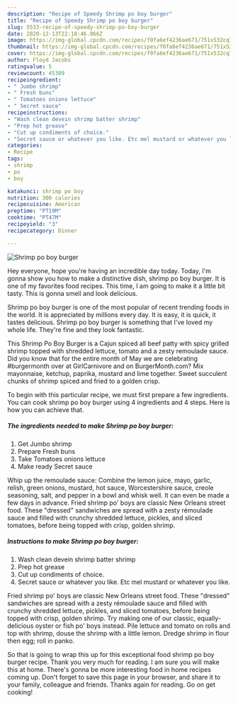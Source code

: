 ```yaml
---
description: "Recipe of Speedy Shrimp po boy burger"
title: "Recipe of Speedy Shrimp po boy burger"
slug: 5533-recipe-of-speedy-shrimp-po-boy-burger
date: 2020-12-13T22:18:46.866Z
image: https://img-global.cpcdn.com/recipes/f0fa6ef4236ae671/751x532cq70/shrimp-po-boy-burger-recipe-main-photo.jpg
thumbnail: https://img-global.cpcdn.com/recipes/f0fa6ef4236ae671/751x532cq70/shrimp-po-boy-burger-recipe-main-photo.jpg
cover: https://img-global.cpcdn.com/recipes/f0fa6ef4236ae671/751x532cq70/shrimp-po-boy-burger-recipe-main-photo.jpg
author: Floyd Jacobs
ratingvalue: 5
reviewcount: 45389
recipeingredient:
- " Jumbo shrimp"
- " Fresh buns"
- " Tomatoes onions lettuce"
- " Secret sauce"
recipeinstructions:
- "Wash clean devein shrimp batter shrimp"
- "Prep hot grease"
- "Cut up condiments of choice."
- "Secret sauce or whatever you like. Etc mel mustard or whatever you like."
categories:
- Recipe
tags:
- shrimp
- po
- boy

katakunci: shrimp po boy 
nutrition: 300 calories
recipecuisine: American
preptime: "PT19M"
cooktime: "PT47M"
recipeyield: "3"
recipecategory: Dinner

---
```



![Shrimp po boy burger](https://img-global.cpcdn.com/recipes/f0fa6ef4236ae671/751x532cq70/shrimp-po-boy-burger-recipe-main-photo.jpg)

Hey everyone, hope you're having an incredible day today. Today, I'm gonna show you how to make a distinctive dish, shrimp po boy burger. It is one of my favorites food recipes. This time, I am going to make it a little bit tasty. This is gonna smell and look delicious.

Shrimp po boy burger is one of the most popular of recent trending foods in the world. It is appreciated by millions every day. It is easy, it is quick, it tastes delicious. Shrimp po boy burger is something that I've loved my whole life. They're fine and they look fantastic.

This Shrimp Po Boy Burger is a Cajun spiced all beef patty with spicy grilled shrimp topped with shredded lettuce, tomato and a zesty remoulade sauce. Did you know that for the entire month of May we are celebrating #burgermonth over at GirlCarnivore and on BurgerMonth.com? Mix mayonnaise, ketchup, paprika, mustard and lime together. Sweet succulent chunks of shrimp spiced and fried to a golden crisp.


To begin with this particular recipe, we must first prepare a few ingredients. You can cook shrimp po boy burger using 4 ingredients and 4 steps. Here is how you can achieve that.

<!--inarticleads1-->

##### The ingredients needed to make Shrimp po boy burger:

1. Get  Jumbo shrimp
1. Prepare  Fresh buns
1. Take  Tomatoes onions lettuce
1. Make ready  Secret sauce


Whip up the remoulade sauce: Combine the lemon juice, mayo, garlic, relish, green onions, mustard, hot sauce, Worcestershire sauce, creole seasoning, salt, and pepper in a bowl and whisk well. It can even be made a few days in advance. Fried shrimp po&#39; boys are classic New Orleans street food. These &#34;dressed&#34; sandwiches are spread with a zesty rémoulade sauce and filled with crunchy shredded lettuce, pickles, and sliced tomatoes, before being topped with crisp, golden shrimp. 

<!--inarticleads2-->

##### Instructions to make Shrimp po boy burger:

1. Wash clean devein shrimp batter shrimp
1. Prep hot grease
1. Cut up condiments of choice.
1. Secret sauce or whatever you like. Etc mel mustard or whatever you like.


Fried shrimp po&#39; boys are classic New Orleans street food. These &#34;dressed&#34; sandwiches are spread with a zesty rémoulade sauce and filled with crunchy shredded lettuce, pickles, and sliced tomatoes, before being topped with crisp, golden shrimp. Try making one of our classic, equally-delicious oyster or fish po&#39; boys instead. Pile lettuce and tomato on rolls and top with shrimp, douse the shrimp with a little lemon. Dredge shrimp in flour then egg; roll in panko. 

So that is going to wrap this up for this exceptional food shrimp po boy burger recipe. Thank you very much for reading. I am sure you will make this at home. There's gonna be more interesting food in home recipes coming up. Don't forget to save this page in your browser, and share it to your family, colleague and friends. Thanks again for reading. Go on get cooking!

